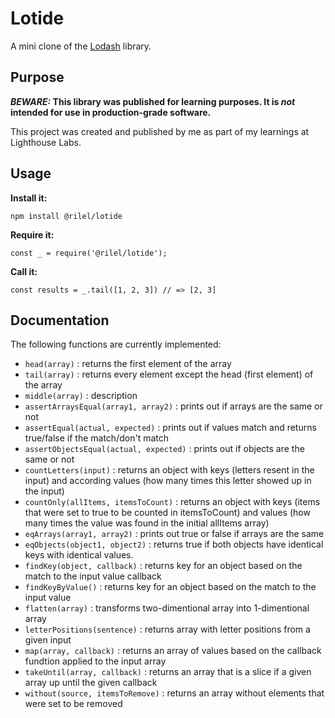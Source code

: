 # Lotide

A mini clone of the [Lodash](https://lodash.com) library.

## Purpose

**_BEWARE:_ This library was published for learning purposes. It is _not_ intended for use in production-grade software.**

This project was created and published by me as part of my learnings at Lighthouse Labs. 

## Usage

**Install it:**

`npm install @rilel/lotide`

**Require it:**

`const _ = require('@rilel/lotide');`

**Call it:**

`const results = _.tail([1, 2, 3]) // => [2, 3]`

## Documentation

The following functions are currently implemented:

* `head(array)` : returns the first element of the array
* `tail(array)` : returns every element except the head (first element) of the array
* `middle(array)` : description
* `assertArraysEqual(array1, array2)` : prints out if arrays are the same or not
* `assertEqual(actual, expected)` : prints out if values match and returns true/false if the match/don't match
* `assertObjectsEqual(actual, expected)` : prints out if objects are the same or not
* `countLetters(input)` : returns an object with keys (letters resent in the input) and according values (how many times this letter showed up in the input)
* `countOnly(allItems, itemsToCount)` : returns an object with keys (items that were set to true to be counted in itemsToCount) and values (how many times the value was found in the initial allItems array)
* `eqArrays(array1, array2)` : prints out true or false if arrays are the same
* `eqObjects(object1, object2)` : returns true if both objects have identical keys with identical values.
* `findKey(object, callback)` : returns key for an object based on the match to the input value callback
* `findKeyByValue()` : returns key for an object based on the match to the input value 
* `flatten(array)` : transforms two-dimentional array into 1-dimentional array
* `letterPositions(sentence)` : returns array with letter positions from a given input
* `map(array, callback)` : returns an array of values based on the callback fundtion applied to the input array
* `takeUntil(array, callback)` : returns an array that is a slice if a given array up until the given callback
* `without(source, itemsToRemove)` : returns an array without elements that were set to be removed